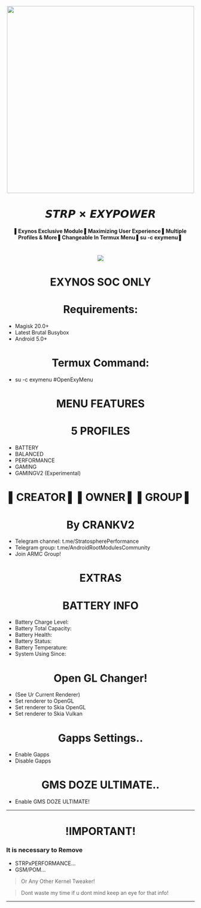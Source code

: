 <p align="center"><a href="https://t.me/AndroidRootModulesCommunity"><img src="https://i.imgur.com/KjjcSKU.png" width="500"></a></p>  
 <h1 align="center"><b> 𝙎𝙏𝙍𝙋 ✗ 𝙀𝙓𝙔𝙋𝙊𝙒𝙀𝙍 </b></h1> 
 <h4 align="center">▌Exynos Exclusive Module ▌Maximizing User Experience ▌Multiple Profiles & More ▌Changeable In Termux Menu ▌su -c exymenu ▌</h4>

 <h1 align="center"><b><a href="https://t.me/AndroidRootModulesCommunity"><img src="https://img.shields.io/badge/Join-Telegram%20Channel-red.svg?logo=Telegram"></a></b></h1>


<h1 align="center"><b> EXYNOS SOC ONLY </b></h1> 
<h1 align="center"><b>Requirements:</b></h1>

- Magisk 20.0+
- Latest Brutal Busybox
- Android 5.0+

 <h1 align="center"><b>Termux Command:</b></h1>

- su -c exymenu #OpenExyMenu

<h1 align="center"><b>MENU FEATURES</b></h1>

<h1 align="center"><b>5 PROFILES</b></h1>

- BATTERY
- BALANCED
- PERFORMANCE
- GAMING
- GAMINGV2 (Experimental)


<h1 align="center"><b> ▌CREATOR ▌ ▌OWNER ▌ ▌GROUP ▌</b></h1>

<h1 align="center"><b> By CRANKV2</b></h1>

- Telegram channel: t.me/StratospherePerformance
- Telegram group: t.me/AndroidRootModulesCommunity
- Join ARMC Group!

<h1 align="center"><b>EXTRAS</b></h1>

<h1 align="center"><b> BATTERY INFO</b></h1>

- Battery Charge Level:
- Battery Total Capacity:
- Battery Health:
- Battery Status:
- Battery Temperature:
- System Using Since:

<h1 align="center"><b>Open GL Changer!</b></h1>

- (See Ur Current Renderer)
- Set renderer to OpenGL
- Set renderer to Skia OpenGL
- Set renderer to Skia Vulkan

<h1 align="center"><b>Gapps Settings..</b></h1>

- Enable Gapps
- Disable Gapps

<h1 align="center"><b>GMS DOZE ULTIMATE..</b></h1>

- Enable GMS DOZE ULTIMATE!

-------

<h1 align="center"><b>!IMPORTANT!</b></h1>

### It is necessary to Remove 

- STRPxPERFORMANCE...
- GSM/POM...

>Or Any Other Kernel Tweaker!

>Dont waste my time if u dont mind keep an eye for that info!

-----------

